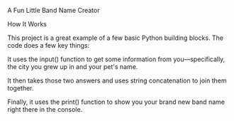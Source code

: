 A Fun Little Band Name Creator

How It Works

This project is a great example of a few basic Python building blocks. The code does a few key things:

It uses the input() function to get some information from you—specifically, the city you grew up in and your pet's name.

It then takes those two answers and uses string concatenation to join them together.

Finally, it uses the print() function to show you your brand new band name right there in the console.
